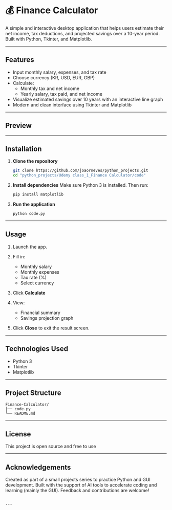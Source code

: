 
# 💰 Finance Calculator

A simple and interactive desktop application that helps users estimate their net income, tax deductions, and projected savings over a 10-year period. Built with Python, Tkinter, and Matplotlib.

---

## Features

- Input monthly salary, expenses, and tax rate
- Choose currency (KR, USD, EUR, GBP)
- Calculate:
  - Monthly tax and net income
  - Yearly salary, tax paid, and net income
- Visualize estimated savings over 10 years with an interactive line graph
- Modern and clean interface using Tkinter and Matplotlib

---

## Preview



---

## Installation

1. **Clone the repository**  
   ```bash
   git clone https://github.com/joaorneves/python_projects.git
   cd "python_projects/Udemy class_1_Finance Calculator/code"
    ```
 
2. **Install dependencies**
   Make sure Python 3 is installed. Then run:

   ```bash
   pip install matplotlib
   ```

3. **Run the application**

   ```bash
   python code.py
   ```

---

## Usage

1. Launch the app.
2. Fill in:

   * Monthly salary
   * Monthly expenses
   * Tax rate (%)
   * Select currency
3. Click **Calculate**
4. View:

   * Financial summary
   * Savings projection graph
5. Click **Close** to exit the result screen.

---

## Technologies Used

* Python 3
* Tkinter
* Matplotlib

---

## Project Structure

```
Finance-Calculator/
├── code.py
└── README.md
```

---

## License

This project is open source and free to use 

---

## Acknowledgements

Created as part of a small projects series to practice Python and GUI development.
Built with the support of AI tools to accelerate coding and learning (mainly the GUI).
Feedback and contributions are welcome!

```

---




